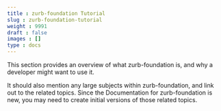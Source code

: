 ```yaml
---
title : zurb-foundation Tutorial
slug : zurb-foundation-tutorial
weight : 9991
draft : false
images : []
type : docs
---
```


This section provides an overview of what zurb-foundation is, and why a developer might want to use it.

It should also mention any large subjects within zurb-foundation, and link out to the related topics.  Since the Documentation for zurb-foundation is new, you may need to create initial versions of those related topics.

